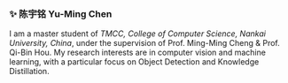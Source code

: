 ### ✨ 陈宇铭 Yu-Ming Chen

I am a master student of _TMCC, College of Computer Science, Nankai University, China_, under the supervision of Prof. Ming-Ming Cheng & Prof. Qi-Bin Hou. 
My research interests are in computer vision and machine learning, with a particular focus on Object Detection and Knowledge Distillation.


<!--
**FishAndWasabi/FishAndWasabi** is a ✨ _special_ ✨ repository because its `README.md` (this file) appears on your GitHub profile.

Here are some ideas to get you started:

- 🔭 I’m currently working on ...
- 🌱 I’m currently learning ...
- 👯 I’m looking to collaborate on ...
- 🤔 I’m looking for help with ...
- 💬 Ask me about ...
- 📫 How to reach me: ...
- 😄 Pronouns: ...
- ⚡ Fun fact: ...
-->
